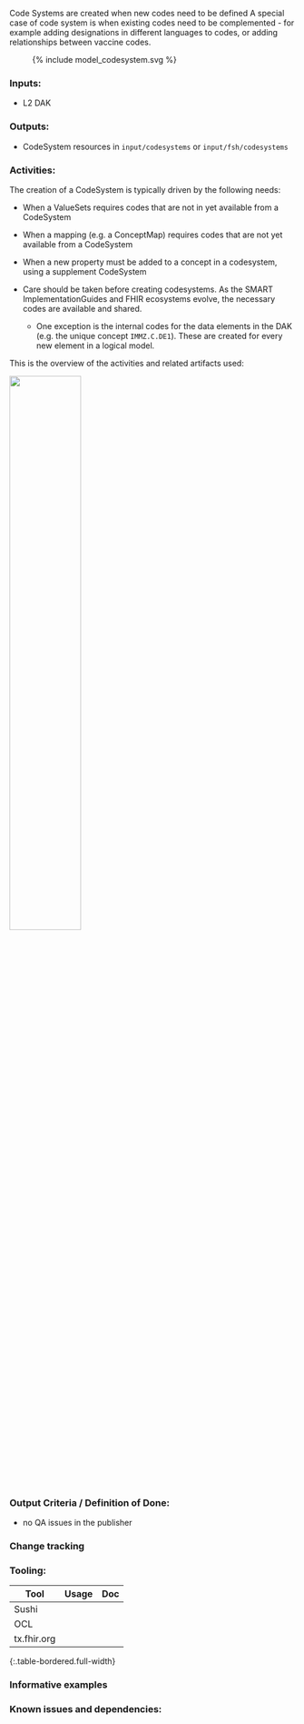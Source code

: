 Code Systems are created when new codes need to be defined
A special case of code system is when existing codes need to be complemented - for example adding designations in different languages to codes, or adding relationships between vaccine codes.


<figure>
  {% include model_codesystem.svg %}
</figure>


### **Inputs:** 

* L2 DAK

### **Outputs:**

* CodeSystem resources in `input/codesystems` or `input/fsh/codesystems`

### **Activities:**

The creation of a CodeSystem is typically driven by the following needs:
* When a ValueSets requires codes that are not in yet available from a CodeSystem
* When a mapping (e.g. a ConceptMap) requires codes that are not yet available from a CodeSystem
* When a new property must be added to a concept in a codesystem, using a supplement CodeSystem

* Care should be taken before creating codesystems. As the SMART ImplementationGuides and FHIR ecosystems evolve, the necessary codes are available and shared. 
  * One exception is the internal codes for the data elements in the DAK (e.g. the unique concept `IMMZ.C.DE1`). These are created for every new element in a logical model.


This is the overview of the activities and related artifacts used:  

<img src="./process_valueset.png" style="width:50%"/>
<br clear="all"/>

### **Output Criteria / Definition of Done:**

* no QA issues in the publisher

### **Change tracking**

### **Tooling:**

| Tool | Usage | Doc |
| --- | ---| ---| 
|  Sushi | |  |
|  OCL | |  |
|  tx.fhir.org | |  |
{:.table-bordered.full-width}  


### **Informative examples**

### **Known issues and dependencies:**


